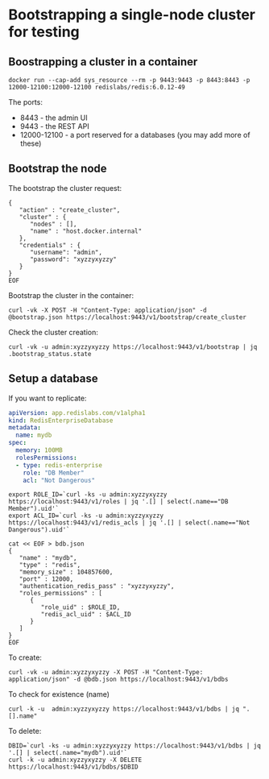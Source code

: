 # Bootstrapping a single-node cluster for testing

## Boostrapping a cluster in a container

```
docker run --cap-add sys_resource --rm -p 9443:9443 -p 8443:8443 -p 12000-12100:12000-12100 redislabs/redis:6.0.12-49
```

The ports:

 * 8443 - the admin UI
 * 9443 - the REST API
 * 12000-12100 - a port reserved for a databases (you may add more of these)

## Bootstrap the node

The bootstrap the cluster request:

``` cat << EOF > bootstrap.json
{
   "action" : "create_cluster",
   "cluster" : {
      "nodes" : [],
      "name" : "host.docker.internal"
   },
   "credentials" : {
      "username": "admin",
      "password": "xyzzyxyzzy"
   }
}
EOF
```

Bootstrap the cluster in the container:

```
curl -vk -X POST -H "Content-Type: application/json" -d @bootstrap.json https://localhost:9443/v1/bootstrap/create_cluster
```

Check the cluster creation:

```
curl -vk -u admin:xyzzyxyzzy https://localhost:9443/v1/bootstrap | jq .bootstrap_status.state
```

## Setup a database

If you want to replicate:

```YAML
apiVersion: app.redislabs.com/v1alpha1
kind: RedisEnterpriseDatabase
metadata:
  name: mydb
spec:
  memory: 100MB
  rolesPermissions:
  - type: redis-enterprise
    role: "DB Member"
    acl: "Not Dangerous"
```

```
export ROLE_ID=`curl -ks -u admin:xyzzyxyzzy https://localhost:9443/v1/roles | jq '.[] | select(.name=="DB Member").uid'`
export ACL_ID=`curl -ks -u admin:xyzzyxyzzy https://localhost:9443/v1/redis_acls | jq '.[] | select(.name=="Not Dangerous").uid'`
```

```
cat << EOF > bdb.json
{
   "name" : "mydb",
   "type" : "redis",
   "memory_size" : 104857600,
   "port" : 12000,
   "authentication_redis_pass" : "xyzzyxyzzy",
   "roles_permissions" : [
      {
         "role_uid" : $ROLE_ID,
         "redis_acl_uid" : $ACL_ID
      }
   ]
}
EOF
```

To create:

```
curl -vk -u admin:xyzzyxyzzy -X POST -H "Content-Type: application/json" -d @bdb.json https://localhost:9443/v1/bdbs
```

To check for existence (name)

```
curl -k -u  admin:xyzzyxyzzy https://localhost:9443/v1/bdbs | jq ".[].name"
```

To delete:

```
DBID=`curl -ks -u admin:xyzzyxyzzy https://localhost:9443/v1/bdbs | jq '.[] | select(.name="mydb").uid'`
curl -k -u admin:xyzzyxyzzy -X DELETE https://localhost:9443/v1/bdbs/$DBID
```
